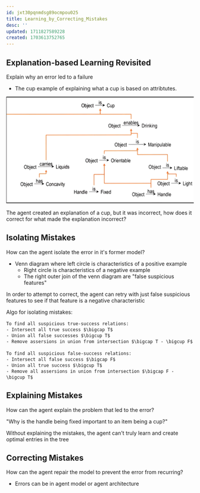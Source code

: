 ```yaml
---
id: jxt30pqnmdsg89ocmpou025
title: Learning_by_Correcting_Mistakes
desc: ''
updated: 1711827589228
created: 1703613752765
---
```


## Explanation-based Learning Revisited

Explain why an error led to a failure

- The cup example of explaining what a cup is based on attribtutes.

![cup explanation](./assets/cup_explanation.png)

The agent created an explanation of a cup, but it was incorrect, how does it correct for what made the explanation incorrect?

## Isolating Mistakes

How can the agent isolate the error in it's former model?

- Venn diagram where left circle is characteristics of a positive example
  - Right circle is characteristics of a negative example
  - The right outer join of the venn diagram are "false suspicious features"

In order to attempt to correct, the agent can retry with just false suspicious features to see if that feature is a negative characteristic

Algo for isolating mistakes:

```
To find all suspicious true-success relations:
- Intersect all true success $\bigcap T$
- Union all false successes $\bigcup T$
- Remove assersions in union from intersection $\bigcap T - \bigcup F$

To find all suspicious false-success relations:
- Intersect all false success $\bigcap F$
- Union all true success $\bigcup T$
- Remove all assersions in union from intersection $\bigcap F - \bigcup T$
```

## Explaining Mistakes

How can the agent explain the problem that led to the error?

"Why is the handle being fixed important to an item being a cup?"

Without explaining the mistakes, the agent can't truly learn and create optimal entries in the tree

## Correcting Mistakes

How can the agent repair the model to prevent the error from recurring?

- Errors can be in agent model or agent architecture
